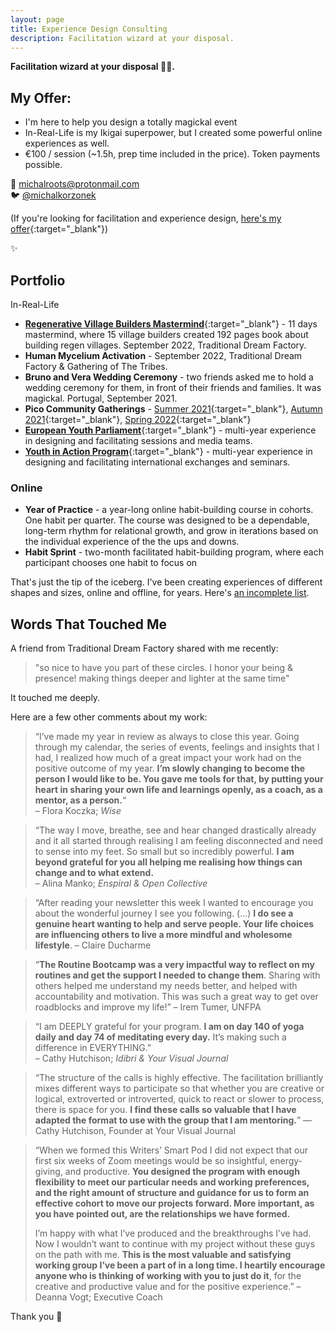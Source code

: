 ```yaml
---
layout: page
title: Experience Design Consulting
description: Facilitation wizard at your disposal.
---
```


**Facilitation wizard at your disposal 🧙‍♂️.**

## My Offer:
- I'm here to help you design a totally magickal event
-  In-Real-Life is my Ikigai superpower, but I created some powerful online experiences as well.
- €100 / session (~1.5h, prep time included in the price). Token payments possible.


💌 michalroots@protonmail.com <br>
🐦 [@michalkorzonek](https://twitter.com/michalkorzonek)

(If you're looking for facilitation and experience design, [here's my offer](/experiences){:target="_blank"})

✨

## Portfolio
In-Real-Life
- [**Regenerative Village Builders Mastermind**](https://twitter.com/michalkorzonek/status/1565240255564980225){:target="_blank"} - 11 days mastermind, where 15 village builders created 192 pages book about building regen villages. September 2022, Traditional Dream Factory.
- **Human Mycelium Activation** - September 2022, Traditional Dream Factory & Gathering of The Tribes.
- **Bruno and Vera Wedding Ceremony** - two friends asked me to hold a wedding ceremony for them, in front of their friends and families. It was magickal. Portugal, September 2021.
- **Pico Community Gatherings** - [Summer 2021](https://pico.microsolidarity.cc/crews-and-projects/summer-gathering-2021){:target="_blank"}, [Autumn 2021](https://pico.microsolidarity.cc/crews-and-projects/autumn-gathering-2021){:target="_blank"}, [Spring 2022](https://pico.microsolidarity.cc/crews-and-projects/spring-gathering-2022){:target="_blank"}
- [**European Youth Parliament**](https://eyp.org/){:target="_blank"} - multi-year experience in designing and facilitating sessions and media teams.
- [**Youth in Action Program**](https://www.salto-youth.net/rc/inclusion/archive/archive-resources/inclusiongroups/inclusionrural/inclusion-ruralyia/){:target="_blank"} - multi-year experience in designing and facilitating international exchanges and seminars.

### Online
- **Year of Practice** - a year-long online habit-building course in cohorts. One habit per quarter. The course was designed to be a dependable, long-term rhythm for relational growth, and grow in iterations based on the individual experience of the the ups and downs.
- **Habit Sprint** - two-month facilitated habit-building program, where each participant chooses one habit to focus on

That's just the tip of the iceberg. I've been creating experiences of different shapes and sizes, online and offline, for years. Here's [an incomplete list](/tag/experiences).

## Words That Touched Me

A friend from Traditional Dream Factory shared with me recently:

> "so nice to have you part of these circles. I honor your being & presence! making things deeper and lighter at the same time"

It touched me deeply.

Here are a few other comments about my work:

> “I’ve made my year in review as always to close this year. Going through my calendar, the series of events, feelings and insights that I had, I realized how much of a great impact your work had on the positive outcome of my year. **I’m slowly changing to become the person I would like to be. You gave me tools for that, by putting your heart in sharing your own life and learnings openly, as a coach, as a mentor, as a person.**“  
– Flora Koczka; _Wise_

> “The way I move, breathe, see and hear changed drastically already and it all started through realising I am feeling disconnected and need to sense into my feet. So small but so incredibly powerful. **I am beyond grateful for you all helping me realising how things can change and to what extend.**  
– Alina Manko; _Enspiral & Open Collective_

> “After reading your newsletter this week I wanted to encourage you about the wonderful journey I see you following. (...) **I do see a genuine heart wanting to help and serve people. Your life choices are influencing others to live a more mindful and wholesome lifestyle**.
> – Claire Ducharme

> “**The Routine Bootcamp was a very impactful way to reflect on my routines and get the support I needed to change them**. Sharing with others helped me understand my needs better, and helped with accountability and motivation. This was such a great way to get over roadblocks and improve my life!”
– Irem Tumer, UNFPA

> “I am DEEPLY grateful for your program. **I am on day 140 of yoga daily and day 74 of meditating every day.** It’s making such a difference in EVERYTHING.”  
– Cathy Hutchison; _Idibri & Your Visual Journal_

> “The structure of the calls is highly effective. The facilitation brilliantly mixes different ways to participate so that whether you are creative or logical, extroverted or introverted, quick to react or slower to process, there is space for you. **I find these calls so valuable that I have adapted the format to use with the group that I am mentoring.**”
— Cathy Hutchison, Founder at Your Visual Journal

> “When we formed this Writers’ Smart Pod I did not expect that our first six weeks of Zoom meetings would be so insightful, energy-giving, and productive. **You designed the program with enough flexibility to meet our particular needs and working preferences, and the right amount of structure and guidance for us to form an effective cohort to move our projects forward. More important, as you have pointed out, are the relationships we have formed.**
> 
> I’m happy with what I’ve produced and the breakthroughs I’ve had. Now I wouldn’t want to continue with my project without these guys on the path with me. **This is the most valuable and satisfying working group I’ve been a part of in a long time. I heartily encourage anyone who is thinking of working with you to just do it**, for the creative and productive value and for the positive experience.”
– Deanna Vogt; Executive Coach

Thank you 🙏